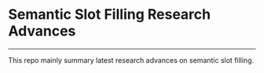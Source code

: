 # Semantic Slot Filling Research Advances
------------------------------------------
This repo mainly summary latest research advances on semantic slot filling.
